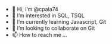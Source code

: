 - 👋 Hi, I’m @cpala74
- 👀 I’m interested in SQL, TSQL
- 🌱 I’m currently learning Javascript, Git
- 💞️ I’m looking to collaborate on Git
- 📫 How to reach me ...

<!---
cpala74/cpala74 is a ✨ special ✨ repository because its `README.md` (this file) appears on your GitHub profile.
You can click the Preview link to take a look at your changes.
--->
